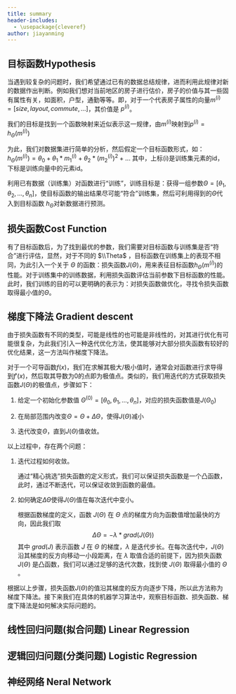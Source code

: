 ```yaml
---
title: summary
header-includes:
  - \usepackage{cleveref}
author: jiayanming
---
```


## 目标函数Hypothesis
当遇到较复杂的问题时，我们希望通过已有的数据总结规律，进而利用此规律对新的数据作出判断。例如我们想对当前地区的房子进行估价，房子的价值与其一些固有属性有关，如面积，户型，通勤等等。即，对于一个代表房子属性的向量$m^{(i)} = [size, layout, commute, ...]$，其价值是 $p^{(i)}$。

我们的目标是找到一个函数映射来近似表示这一规律，由$m^{(i)}$映射到$p^{(i)} = h_{\Theta}(m^{(i)})$

为此，我们对数据集进行简单的分析，然后假定一个目标函数形式，如：
$h_{\Theta}(m^{(i)}) = \theta_0 + \theta_1 * m^{(i)}_1 + \theta_2 * (m^{(i)}_2)^2 + ...$
其中，上标(i)是训练集元素的id，下标是训练向量中的元素id。

利用已有数据（训练集）对函数进行“训练”，训练目标是：获得一组参数$\Theta = [\theta_1, \theta_2, ..., \theta_n]$，使目标函数的输出结果尽可能“符合”训练集，然后可利用得到的$\Theta$代入到目标函数 $h_{\Theta}$对新数据进行预测。

## 损失函数Cost Function
有了目标函数后，为了找到最优的参数，我们需要对目标函数与训练集是否“符合”进行评估，显然，对于不同的 $\\Theta$ ，目标函数在训练集上的表现不相同，为此引入一个关于 $\Theta$ 的函数：损失函数$J(\Theta)$，用来表征目标函数$h_{\Theta}(m^{(i)})$的性能。对于训练集中的训练数据，利用损失函数评估当前参数下目标函数的性能。此时，我们训练的目的可以更明确的表示为：对损失函数做优化，寻找令损失函数取得最小值的$\Theta$。

## 梯度下降法 Gradient descent
由于损失函数有不同的类型，可能是线性的也可能是非线性的，对其进行优化有可能很复杂，为此我们引入一种迭代优化方法，使其能够对大部分损失函数有较好的优化结果，这一方法叫作梯度下降法。

对于一个可导函数$f(x)$，我们在求解其极大/极小值时，通常会对函数进行求导得到$f'(x)$，然后取其导数为0的点即为极值点。类似的，我们用迭代的方式获取损失函数$J(\Theta)$的极值点，步骤如下：

1. 给定一个初始化参数值 $\Theta^{(0)} = [\theta_0, \theta_1, ..., \theta_n]$，对应的损失函数值是$J(\Theta_0)$

2. 在局部范围内改变$\Theta = \Theta + \Delta\Theta$，使得$J(\Theta)$减小

3. 迭代改变$\Theta$，直到$J(\Theta)$值收敛。

以上过程中，存在两个问题：

1. 迭代过程如何收敛。

   通过“精心挑选”损失函数的定义形式，我们可以保证损失函数是一个凸函数，此时，通过不断迭代，可以保证收敛到函数的最值。

2. 如何确定$\Delta\Theta$使得$J(\Theta)$值在每次迭代中变小。

   根据函数梯度的定义，函数 $J(\Theta)$ 在 $\Theta$ 点的梯度方向为函数值增加最快的方向，因此我们取
$$\Delta\Theta = -\lambda * grad(J(\Theta))$$
其中 $grad(J)$ 表示函数 $J$ 在 $\Theta$ 的梯度，$\lambda$ 是迭代步长。在每次迭代中，$J(\Theta)$ 沿其梯度的反方向移动一小段距离，在 $\lambda$ 取值合适的前提下，因为损失函数 $J(\Theta)$ 是凸函数，我们可以通过足够的迭代次数，找到使 $J(\Theta)$ 取得最小值的 $\Theta$ 。

根据以上步骤，损失函数$J(\Theta)$的值沿其梯度的反方向逐步下降，所以此方法称为梯度下降法。接下来我们在具体的机器学习算法中，观察目标函数、损失函数、梯度下降法是如何解决实际问题的。

## 线性回归问题(拟合问题) Linear Regression


## 逻辑回归问题(分类问题) Logistic Regression

## 神经网络 Neral Network

